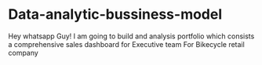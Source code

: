 # Data-analytic-bussiness-model
Hey whatsapp Guy!
I am going to build and analysis portfolio which consists a comprehensive sales dashboard for Executive team
For Bikecycle retail company

